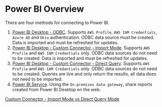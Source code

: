 # Power BI Overview

There are four methods for connecting to Power BI.

1. [Power BI Desktop - ODBC](./powerbi_ODBC.md). Supports `AWS Profile`, `AWS IAM Credentials`, `Azure AD` and `Okta` authentication. ODBC data source must be created. Data is imported and must be refreshed for updates.
2. [Power BI Desktop - Custom Connector - Import Mode](./powerbi_custom_connector_import.md). Supports `AWS Profile` and `AWS IAM Credentials` only. ODBC data sources do not need to be created. Data is imported and must be refreshed for updates.
3. [Power BI Desktop - Custom Connector - Direct Query](./powerbi_custom_connector_direct_query.md). Supports `AWS Profile` and `AWS IAM Credentials` only. ODBC data sources do not need to be created. Queries are live and only return the results, all data does not need to be imported.
4. [Power BI Service](./powerbi_service.md). Using the `On-premises data gateway`, share reports created from Power BI Desktop on the web. 

[Custom Connector - Import Mode vs Direct Query Mode](https://social.technet.microsoft.com/wiki/contents/articles/53078.power-bi-import-mode-vs-directquery-mode.aspx)
